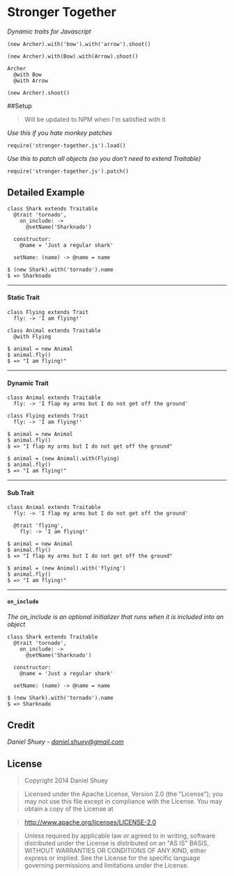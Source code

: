 # Stronger Together
*Dynamic traits for Javascript*

    (new Archer).with('bow').with('arrow').shoot()

    (new Archer).with(Bow).with(Arrow).shoot()

    Archer
      @with Bow
      @with Arrow

    (new Archer).shoot()


##Setup
> Will be updated to NPM when I'm satisfied with it

*Use this if you hate monkey patches*

`require('stronger-together.js').load()`

*Use this to patch all objects (so you don't need to extend Traitable)*

`require('stronger-together.js').patch()`

## Detailed Example

    class Shark extends Traitable
      @trait 'tornado',
        on_include: ->
          @setName('Sharknado')

      constructor:
        @name = 'Just a regular shark'

      setName: (name) -> @name = name

>

    $ (new Shark).with('tornado').name
    $ => Sharknado

***

#### Static Trait

    class Flying extends Trait
      fly: -> 'I am flying!'

    class Animal extends Traitable
      @with Flying

>

    $ animal = new Animal
    $ animal.fly()
    $ => "I am flying!"

***

#### Dynamic Trait

    class Animal extends Traitable
      fly: -> 'I flap my arms but I do not get off the ground'

    class Flying extends Trait
      fly: -> 'I am flying!'

>

    $ animal = new Animal
    $ animal.fly()
    $ => "I flap my arms but I do not get off the ground"

    $ animal = (new Animal).with(Flying)
    $ animal.fly()
    $ => "I am flying!"

***

#### Sub Trait


    class Animal extends Traitable
      fly: -> 'I flap my arms but I do not get off the ground'

      @trait 'flying',
        fly: -> 'I am flying!'

>

    $ animal = new Animal
    $ animal.fly()
    $ => "I flap my arms but I do not get off the ground"

    $ animal = (new Animal).with('flying')
    $ animal.fly()
    $ => "I am flying!"

***

#### `on_include`

*The on_include is an optional initializer that runs when it is included into an object*

    class Shark extends Traitable
      @trait 'tornado',
        on_include: ->
          @setName('Sharknado')

      constructor:
        @name = 'Just a regular shark'

      setName: (name) -> @name = name

>

    $ (new Shark).with('tornado').name
    $ => Sharknado

## Credit

*Daniel Shuey - daniel.shuey@gmail.com*

## License

> Copyright 2014 Daniel Shuey

> Licensed under the Apache License, Version 2.0 (the "License");
you may not use this file except in compliance with the License.
You may obtain a copy of the License at

> http://www.apache.org/licenses/LICENSE-2.0

> Unless required by applicable law or agreed to in writing, software
distributed under the License is distributed on an "AS IS" BASIS,
WITHOUT WARRANTIES OR CONDITIONS OF ANY KIND, either express or implied.
See the License for the specific language governing permissions and
limitations under the License.
